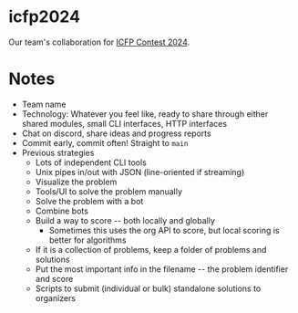 # icfp2024

Our team's collaboration for [ICFP Contest 2024](https://icfpcontest2024.github.io/).

# Notes
* Team name
* Technology: Whatever you feel like, ready to share through either shared modules, small CLI interfaces, HTTP interfaces
* Chat on discord, share ideas and progress reports
* Commit early, commit often! Straight to `main`
* Previous strategies
  * Lots of independent CLI tools
  * Unix pipes in/out with JSON (line-oriented if streaming)
  * Visualize the problem
  * Tools/UI to solve the problem manually
  * Solve the problem with a bot
  * Combine bots
  * Build a way to score -- both locally and globally
    * Sometimes this uses the org API to score, but local scoring is better for algorithms
  * If it is a collection of problems, keep a folder of problems and solutions
  * Put the most important info in the filename -- the problem identifier and score
  * Scripts to submit (individual or bulk) standalone solutions to organizers
